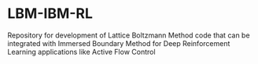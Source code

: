 # LBM-IBM-RL

Repository for development of Lattice Boltzmann Method code that can be integrated with Immersed Boundary Method for Deep Reinforcement Learning applications like Active Flow Control
